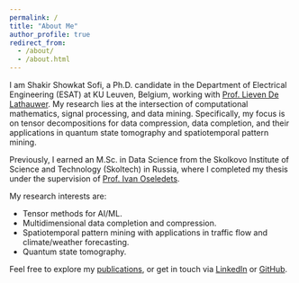 ```yaml
---
permalink: /
title: "About Me"
author_profile: true
redirect_from: 
  - /about/
  - /about.html
---
```


I am Shakir Showkat Sofi, a Ph.D. candidate in the Department of Electrical Engineering (ESAT) at KU Leuven, Belgium, working with [Prof. Lieven De Lathauwer](https://www.esat.kuleuven.be/stadius/stadiusincludes/person.php?id=22). My research lies at the intersection of computational mathematics, signal processing, and data mining. Specifically, my focus is on tensor decompositions for data compression, data completion, and their applications in quantum state tomography and spatiotemporal pattern mining.

Previously, I earned an M.Sc. in Data Science from the Skolkovo Institute of Science and Technology (Skoltech) in Russia, where I completed my thesis under the supervision of [Prof. Ivan Oseledets](https://oseledets.github.io/). 

My research interests are: <br>
- Tensor methods for AI/ML.
- Multidimensional data completion and compression.
- Spatiotemporal pattern mining with applications in traffic flow and climate/weather forecasting.
- Quantum state tomography.

Feel free to explore my [publications](https://shakirsofi.github.io/publications), or get in touch via [LinkedIn](https://www.linkedin.com/in/shakir-sofi-203945110) or [GitHub](https://github.com/ShakirSofi).
